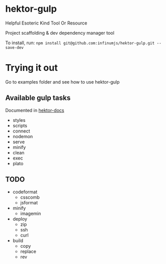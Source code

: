 # hektor-gulp

Helpful Esoteric Kind Tool Or Resource

Project scaffolding &amp; dev dependency manager tool

To install, run: ``npm install git@github.com:infinumjs/hektor-gulp.git --save-dev``

# Trying it out

Go to examples folder and see how to use hektor-gulp

## Available gulp tasks

Documented in [hektor-docs](https://github.com/infinumjs/hektor-docs)

* styles
* scripts
* connect
* nodemon
* serve
* minify
* clean
* exec
* plato

## TODO

* codeformat
  * csscomb
  * jsformat
* minify
  * imagemin
* deploy
  * zip
  * ssh
  * curl
* build
  * copy
  * replace
  * rev
